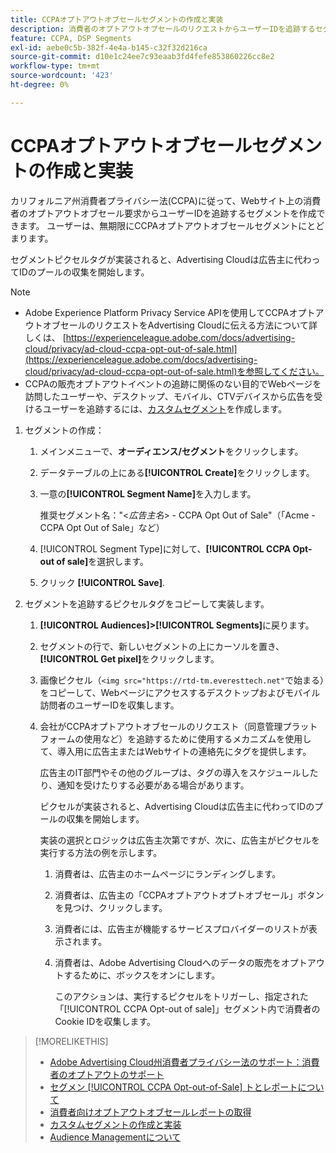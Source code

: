 ```yaml
---
title: CCPAオプトアウトオブセールセグメントの作成と実装
description: 消費者のオプトアウトオブセールのリクエストからユーザーIDを追跡するセグメントを作成および実装する方法について説明します。
feature: CCPA, DSP Segments
exl-id: aebe0c5b-382f-4e4a-b145-c32f32d216ca
source-git-commit: d10e1c24ee7c93eaab3fd4fefe853860226cc8e2
workflow-type: tm+mt
source-wordcount: '423'
ht-degree: 0%

---
```


# CCPAオプトアウトオブセールセグメントの作成と実装

カリフォルニア州消費者プライバシー法(CCPA)に従って、Webサイト上の消費者のオプトアウトオブセール要求からユーザーIDを追跡するセグメントを作成できます。 ユーザーは、無期限にCCPAオプトアウトオブセールセグメントにとどまります。

セグメントピクセルタグが実装されると、Advertising Cloudは広告主に代わってIDのプールの収集を開始します。

>[!NOTE]
>
>* Adobe Experience Platform Privacy Service APIを使用してCCPAオプトアウトオブセールのリクエストをAdvertising Cloudに伝える方法について詳しくは、 [https://experienceleague.adobe.com/docs/advertising-cloud/privacy/ad-cloud-ccpa-opt-out-of-sale.html](https://experienceleague.adobe.com/docs/advertising-cloud/privacy/ad-cloud-ccpa-opt-out-of-sale.html)を参照してください。
>* CCPAの販売オプトアウトイベントの追跡に関係のない目的でWebページを訪問したユーザーや、デスクトップ、モバイル、CTVデバイスから広告を受けるユーザーを追跡するには、[カスタムセグメント](/help/dsp/audiences/custom-segment-create.md)を作成します。


1. セグメントの作成：

   1. メインメニューで、**オーディエンス/セグメント**&#x200B;をクリックします。

   1. データテーブルの上にある&#x200B;**[!UICONTROL Create]**&#x200B;をクリックします。

   1. 一意の&#x200B;**[!UICONTROL Segment Name]**&#x200B;を入力します。

      推奨セグメント名：&quot;&lt;*広告主名*> - CCPA Opt Out of Sale&quot;（「Acme - CCPA Opt Out of Sale」など）

   1. [!UICONTROL Segment Type]に対して、**[!UICONTROL CCPA Opt-out of sale]**&#x200B;を選択します。

   1. クリック **[!UICONTROL Save]**.

1. セグメントを追跡するピクセルタグをコピーして実装します。

   1. **[!UICONTROL Audiences]>[!UICONTROL Segments]**&#x200B;に戻ります。

   1. セグメントの行で、新しいセグメントの上にカーソルを置き、**[!UICONTROL Get pixel]**&#x200B;をクリックします。

   1. 画像ピクセル（`<img src="https://rtd-tm.everesttech.net"`で始まる）をコピーして、Webページにアクセスするデスクトップおよびモバイル訪問者のユーザーIDを収集します。

   1. 会社がCCPAオプトアウトオブセールのリクエスト（同意管理プラットフォームの使用など）を追跡するために使用するメカニズムを使用して、導入用に広告主またはWebサイトの連絡先にタグを提供します。

      広告主のIT部門やその他のグループは、タグの導入をスケジュールしたり、通知を受けたりする必要がある場合があります。

      ピクセルが実装されると、Advertising Cloudは広告主に代わってIDのプールの収集を開始します。

      実装の選択とロジックは広告主次第ですが、次に、広告主がピクセルを実行する方法の例を示します。

      1. 消費者は、広告主のホームページにランディングします。
      1. 消費者は、広告主の「CCPAオプトアウトオプトオブセール」ボタンを見つけ、クリックします。
      1. 消費者には、広告主が機能するサービスプロバイダーのリストが表示されます。
      1. 消費者は、Adobe Advertising Cloudへのデータの販売をオプトアウトするために、ボックスをオンにします。

         このアクションは、実行するピクセルをトリガーし、指定された「[!UICONTROL CCPA Opt-out of sale]」セグメント内で消費者のCookie IDを収集します。

>[!MORELIKETHIS]
>
>* [Adobe Advertising Cloud州消費者プライバシー法のサポート：消費者のオプトアウトのサポート](https://experienceleague.adobe.com/docs/advertising-cloud/privacy/ad-cloud-ccpa-opt-out-of-sale.html)
>* [セグメン [!UICONTROL CCPA Opt-out-of-Sale] トとレポートについて](ccpa-opt-out-about.md)
>* [消費者向けオプトアウトオブセールレポートの取得](ccpa-opt-out-segment-report-retrieve.md)
>* [カスタムセグメントの作成と実装](custom-segment-create.md)
>* [Audience Managementについて](audience-about.md)

